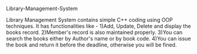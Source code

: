 Library-Management-System





Library Management System contains simple C++ coding using OOP techniques.
It has functionalities like - 
1)Add, Update, Delete and display the books record. 
2)Member's record is also maintained properly. 
3)You can search the books either by Author's name or by book code. 
4)You can issue the book and return it before the deadline, otherwise you will be fined.
